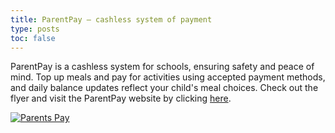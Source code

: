 ```yaml
---
title: ParentPay – cashless system of payment
type: posts
toc: false
---
```

ParentPay is a cashless system for schools, ensuring safety and peace of mind. Top up meals and pay for activities using accepted payment methods, and daily balance updates reflect your child's meal choices. Check out the flyer and visit the ParentPay website by clicking [here](https://stjosephsbolton.org.uk/wp-content/uploads/2019/02/ParentFlyer-2018.pdf).

[![Parents Pay](https://stjosephsbolton.org.uk/wp-content/uploads/2019/02/Parentpay.jpg)](https://www.parentpay.com/)